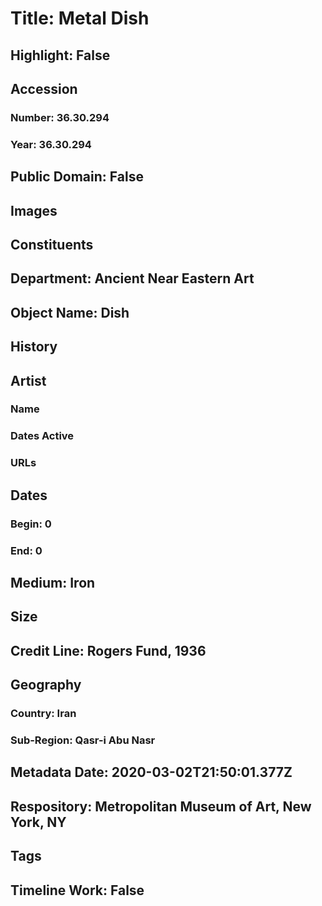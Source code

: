# Title: Metal Dish
## Highlight: False
## Accession
### Number: 36.30.294
### Year: 36.30.294
## Public Domain: False
## Images
## Constituents
## Department: Ancient Near Eastern Art
## Object Name: Dish
## History
## Artist
### Name
### Dates Active
### URLs
## Dates
### Begin: 0
### End: 0
## Medium: Iron
## Size
## Credit Line: Rogers Fund, 1936
## Geography
### Country: Iran
### Sub-Region: Qasr-i Abu Nasr
## Metadata Date: 2020-03-02T21:50:01.377Z
## Respository: Metropolitan Museum of Art, New York, NY
## Tags
## Timeline Work: False